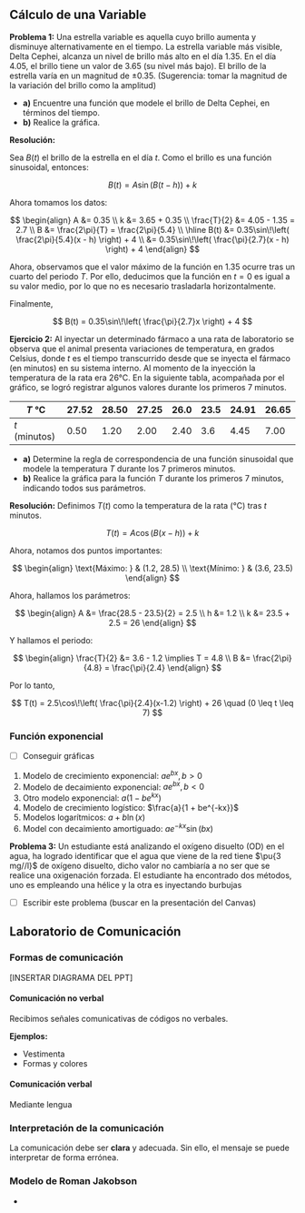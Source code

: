 ## Cálculo de una Variable

**Problema 1:** Una estrella variable es aquella cuyo brillo aumenta y disminuye alternativamente en el tiempo. La estrella variable más visible, Delta Cephei, alcanza un nivel de brillo más alto en el día $1.35$. En el día $4.05$, el brillo tiene un valor de $3.65$ (su nivel más bajo). El brillo de la estrella varía en un magnitud de $\pm 0.35$. (Sugerencia: tomar la magnitud de la variación del brillo como la amplitud)

- **a)** Encuentre una función que modele el brillo de Delta Cephei, en términos del tiempo.
- **b)** Realice la gráfica.

**Resolución:**

Sea $B(t)$ el brillo de la estrella en el día $t$. Como el brillo es una función sinusoidal, entonces:

$$
B(t) = A\sin(B(t-h)) + k
$$

Ahora tomamos los datos:

$$
\begin{align}
A &= 0.35 \\
k &= 3.65 + 0.35 \\
\frac{T}{2} &= 4.05 - 1.35 = 2.7 \\
B &= \frac{2\pi}{T} = \frac{2\pi}{5.4} \\
\hline
B(t) &= 0.35\sin\!\left( \frac{2\pi}{5.4}(x - h) \right) + 4 \\
     &= 0.35\sin\!\left( \frac{\pi}{2.7}(x - h) \right) + 4
\end{align}
$$

Ahora, observamos que el valor máximo de la función en $1.35$ ocurre tras un cuarto del periodo $T$. Por ello, deducimos que la función en $t=0$ es igual a su valor medio, por lo que no es necesario trasladarla horizontalmente.

Finalmente,

$$
B(t) = 0.35\sin\!\left( \frac{\pi}{2.7}x \right) + 4
$$

**Ejercicio 2:** Al inyectar un determinado fármaco a una rata de laboratorio se observa que el animal presenta variaciones de temperatura, en grados Celsius, donde $t$ es el tiempo transcurrido desde que se inyecta el fármaco (en minutos) en su sistema interno. Al momento de la inyección la temperatura de la rata era $26°\text{C}$. En la siguiente tabla, acompañada por el gráfico, se logró registrar algunos valores durante los primeros $7$ minutos.

| $T \text{ °C}$        | 27.52 | 28.50 | 27.25 | 26.0 | 23.5 | 24.91 | 26.65 |
| --------------------- | ----- | ----- | ----- | ---- | ---- | ----- | ----- |
| $t \text{ (minutos)}$ | 0.50  | 1.20  | 2.00  | 2.40 | 3.6  | 4.45  | 7.00  |

- **a)** Determine la regla de correspondencia de una función sinusoidal que modele la temperatura $T$ durante los $7$ primeros minutos.
- **b)** Realice la gráfica para la función $T$ durante los primeros $7$ minutos, indicando todos sus parámetros.

**Resolución:** Definimos $T(t)$ como la temperatura de la rata ($°\text{C}$) tras $t$ minutos.

$$
T(t) = A\cos(B(x - h)) + k
$$

Ahora, notamos dos puntos importantes:

$$
\begin{align}
\text{Máximo: } & (1.2, 28.5) \\
\text{Mínimo: } & (3.6, 23.5)
\end{align}
$$

Ahora, hallamos los parámetros:

$$
\begin{align}
A &= \frac{28.5 - 23.5}{2} = 2.5 \\
h &= 1.2 \\
k &= 23.5 + 2.5 = 26
\end{align}
$$

Y hallamos el periodo:

$$
\begin{align}
\frac{T}{2} &= 3.6 - 1.2 \implies T = 4.8 \\
B &= \frac{2\pi}{4.8} = \frac{\pi}{2.4}
\end{align}
$$

Por lo tanto,

$$
T(t) = 2.5\cos\!\left( \frac{\pi}{2.4}(x-1.2) \right) + 26 \quad (0 \leq t \leq 7)
$$

### Función exponencial

- [ ] Conseguir gráficas

1. Modelo de crecimiento exponencial: $ae^{bx}, b>0$
2. Modelo de decaimiento exponencial: $ae^{bx}, b < 0$
3. Otro modelo exponencial: $a(1 - be^{kx})$
4. Modelo de crecimiento logístico: $\frac{a}{1 + be^{-kx}}$
5. Modelos logarítmicos: $a + b\ln(x)$
6. Model con decaimiento amortiguado: $ae^{-kx}\sin(bx)$

**Problema 3:** Un estudiante está analizando el oxígeno disuelto (OD) en el agua, ha logrado identificar que  el agua que viene de la red tiene $\pu{3 mg//l}$ de oxígeno disuelto, dicho valor no cambiaría a no ser que se realice una oxigenación forzada. El estudiante ha encontrado dos métodos, uno es empleando una hélice y la otra es inyectando burbujas

- [ ] Escribir este problema (buscar en la presentación del Canvas)


## Laboratorio de Comunicación

### Formas de comunicación

[INSERTAR DIAGRAMA DEL PPT]

#### Comunicación no verbal

Recibimos señales comunicativas de códigos no verbales.

**Ejemplos:**

- Vestimenta
- Formas y colores

#### Comunicación verbal

Mediante lengua

### Interpretación de la comunicación

La comunicación debe ser **clara** y adecuada. Sin ello, el mensaje se puede interpretar de forma errónea.

### Modelo de Roman Jakobson

- 